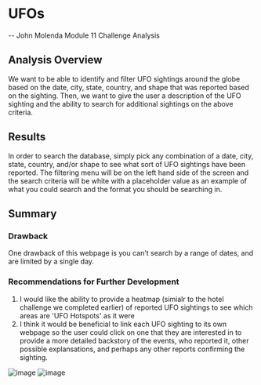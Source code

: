 # UFOs
-- John Molenda Module 11 Challenge Analysis

## Analysis Overview
We want to be able to identify and filter UFO sightings around the globe based on the date, city, state, country, and shape that was reported based on the sighting. Then, we want to give the user a description of the UFO sighting and the ability to search for additional sightings on the above criteria. 

## Results
In order to search the database, simply pick any combination of a date, city, state, country, and/or shape to see what sort of UFO sightings have been reported. The filtering menu will be on the left hand side of the screen and the search criteria will be white with a placeholder value as an example of what you could search and the format you should be searching in.

## Summary
### Drawback
One drawback of this webpage is you can't search by a range of dates, and are limited by a single day.

### Recommendations for Further Development
1) I would like the ability to provide a heatmap (simialr to the hotel challenge we completed earlier) of reported UFO sightings to see which areas are 'UFO Hotspots' as it were
2) I think it would be beneficial to link each UFO sighting to its own webpage so the user could click on one that they are interested in to provide a more detailed backstory of the events, who reported it, other possible explansations, and perhaps any other reports confirming the sighting.

![image](https://user-images.githubusercontent.com/92773195/148630538-39499273-219a-4fb4-a6a5-e3728fee4a0a.png)
![image](https://user-images.githubusercontent.com/92773195/148703754-3535f7ac-445f-4c69-b86b-d4ca3d1e2974.png)


